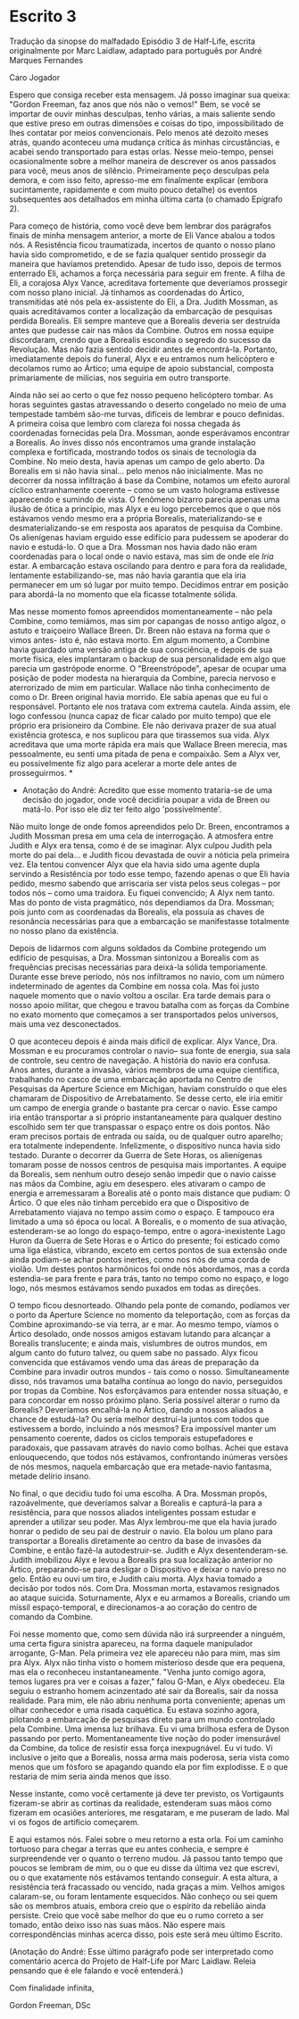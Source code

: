 # Escrito 3

Tradução da sinopse do malfadado Episódio 3 de Half-Life, escrita originalmente por Marc Laidlaw, adaptado para português por André Marques Fernandes

Caro Jogador

Espero que consiga receber esta mensagem. Já posso imaginar sua queixa: "Gordon Freeman, faz anos que nós não o vemos!" Bem, se você se importar de ouvir minhas desculpas, tenho várias, a mais saliente sendo que estive preso em outras dimensões e coisas do tipo, impossibilitado de lhes contatar por meios convencionais. Pelo menos até dezoito meses atrás, quando aconteceu uma mudança crítica ás minhas circustâncias, e acabei sendo transportado para estas orlas. Nesse meio-tempo, pensei ocasionalmente sobre a melhor maneira de descrever os anos passados para você, meus anos de silêncio. Primeiramente peço desculpas pela demora, e com isso feito, apresso-me em finalmente explicar (embora sucintamente, rapidamente e com muito pouco detalhe) os eventos subsequentes aos detalhados em minha última carta (o chamado Epígrafo 2).

Para começo de história, como você deve bem lembrar dos parágrafos finais de minha mensagem anterior, a morte de Eli Vance abalou a todos nós. A Resistência ficou traumatizada, incertos de quanto o nosso plano havia sido comprometido, e de se fazia qualquer sentido prossegir da maneira que havíamos pretendido. Apesar de tudo isso, depois de termos enterrado Eli, achamos a força necessária para seguir em frente. A filha de Eli, a corajosa Alyx Vance, acreditava fortemente que deveríamos prossegir com nosso plano inicial. Já tinhamos as coordenadas do Ártico, transmitidas até nós pela ex-assistente do Eli, a Dra. Judith Mossman, as quais acreditávamos conter a localização da embarcação de pesquisas perdida Borealis. Eli sempre manteve que a Borealis deveria ser destruída antes que pudesse cair nas mãos da Combine. Outros em nossa equipe discordaram, crendo que a Borealis escondia o segredo do sucesso da Revolução. Mas não fazia sentido decidir antes de encontrá-la. Portanto, imediatamente depois do funeral, Alyx e eu entramos num helicóptero e decolamos rumo ao Ártico; uma equipe de apoio substancial, composta primariamente de milícias, nos seguiria em outro transporte.

Ainda não sei ao certo o que fez nosso pequeno helicóptero tombar. As horas seguintes gastas atravessando o deserto congelado no meio de uma tempestade também são-me turvas, difíceis de lembrar e pouco definidas. A primeira coisa que lembro com clareza foi nossa chegada ás coordenadas fornecidas pela Dra. Mossman, aonde esperávamos encontrar a Borealis. Ao ínves disso nós encontramos uma grande instalação complexa e fortificada, mostrando todos os sinais de tecnologia da Combine. No meio desta, havia apenas um campo de gelo aberto. Da Borealis em si não havia sinal... pelo menos não inicialmente. Mas no decorrer da nossa infiltração á base da Combine, notamos um efeito auroral cíclico estranhamente coerente – como se um vasto holograma estivesse aparecendo e sumindo de vista. O fenômeno bizarro parecia apenas uma ilusão de ótica a princípio, mas Alyx e eu logo percebemos que o que nós estávamos vendo mesmo era a própria Borealis, materializando-se e desmaterializando-se em resposta aos aparatos de pesquisa da Combine. Os alienígenas haviam erguido esse edifício para pudessem se apoderar do navio e estudá-lo. O que a Dra. Mossman nos havia dado não eram coordenadas para o local onde o navio estava, mas sim de onde ele _Iria_ estar. A embarcação estava oscilando para dentro e para fora da realidade, lentamente estabilizando-se, mas não havia garantia que ela iria permanecer em um só lugar por muito tempo. Decidimos entrar em posição para abordá-la no momento que ela ficasse totalmente sólida.

Mas nesse momento fomos apreendidos momentaneamente – não pela Combine, como temiámos, mas sim por capangas de nosso antigo algoz, o astuto e traiçoeiro Wallace Breen. Dr. Breen não estava na forma que o vimos antes- isto é, não estava morto. Em algum momento, a Combine havia guardado uma versão antiga de sua consciência, e depois de sua morte física, eles implantaram o backup de sua personalidade em algo que parecia um gastrópode enorme. O "Breenstrópode", apesar de ocupar uma posição de poder modesta na hierarquia da Combine, parecia nervoso e aterrorizado de mim em particular. Wallace não tinha conhecimento de como o Dr. Breen original havia morrido. Ele sabia apenas que eu fui o responsável. Portanto ele nos tratava com extrema cautela. Ainda assim, ele logo confessou (nunca capaz de ficar calado por muito tempo) que ele próprio era prisioneiro da Combine. Ele não derivava prazer de sua atual existência grotesca, e nos suplicou para que tirassemos sua vida. Alyx acreditava que uma morte rápida era mais que Wallace Breen merecia, mas pessoalmente, eu senti uma pitada de pena e compaixão. Sem a Alyx ver, eu possivelmente fiz algo para acelerar a morte dele antes de prosseguirmos. *

* Anotação do André: Acredito que esse momento trataria-se de uma decisão do jogador, onde você decidiria poupar a vida de Breen ou matá-lo. Por isso ele diz ter feito algo 'possivelmente'.

Não muito longe de onde fomos apreendidos pelo Dr. Breen, encontramos a Judith Mossman presa em uma cela de interrogação. A atmosfera entre Judith e Alyx era tensa, como é de se imaginar. Alyx culpou Judith pela morte do pai dela… e Judith ficou devastada de ouvir a nóticia pela primeira vez. Ela tentou convencer Alyx que ela havia sido uma agente dupla servindo a Resistência por todo esse tempo, fazendo apenas o que Eli havia pedido, mesmo sabendo que arriscaria ser vista pelos seus colegas – por todos nós – como uma traidora. Eu fiquei convencido; A Alyx nem tanto. Mas do ponto de vista pragmático, nós dependiamos da Dra. Mossman; pois junto com as coordenadas da Borealis, ela possuía as chaves de resonância necessárias para que a embarcação se manifestasse totalmente no nosso plano da existência.

Depois de lidarmos com alguns soldados da Combine protegendo um edifício de pesquisas, a Dra. Mossman sintonizou a Borealis com as frequências precisas necessárias para deixá-la sólida temporiamente. Durante esse breve período, nós nos infiltramos no navio, com um número indeterminado de agentes da Combine em nossa cola. Mas foi justo naquele momento que o navio voltou a oscilar. Era tarde demais para o nosso apoio militar, que chegou e travou batalha com as forças da Combine no exato momento que começamos a ser transportados pelos universos, mais uma vez desconectados.

O que aconteceu depois é ainda mais difícil de explicar. Alyx Vance, Dra. Mossman e eu procuramos controlar o navio– sua fonte de energia, sua sala de controle, seu centro de navegação. A história do navio era confusa. Anos antes, durante a invasão, vários membros de uma equipe científica, trabalhando no casco de uma embarcação aportada no Centro de Pesquisas da Aperture Science em Michigan, haviam construído o que eles chamaram de Dispositivo de Arrebatamento. Se desse certo, ele iria emitir um campo de energia grande o bastante pra cercar o navio. Esse campo iria então transportar a si próprio instantaneamente para qualquer destino escolhido sem ter que transpassar o espaço entre os dois pontos. Não eram precisos portais de entrada ou saída, ou de qualquer outro aparelho; era totalmente independente. Infelizmente, o dispositivo nunca havia sido testado. Durante o decorrer da Guerra de Sete Horas, os alienígenas tomaram posse de nossos centros de pesquisa mais importantes. A equipe da Borealis, sem nenhum outro desejo senão impedir que o navio caísse nas mãos da Combine, agiu em desespero. eles ativaram o campo de energia e arremessaram a Borealis até o ponto mais distance que pudiam: O Ártico. O que eles não tinham percebido era que o Dispositivo de Arrebatamento viajava no tempo assim como o espaço. E tampouco era limitado a uma só época ou local. A Borealis, e o momento de sua ativação, estenderam-se ao longo do espaço-tempo, entre o agora-inexistente Lago Huron da Guerra de Sete Horas e o Ártico do presente; foi esticado como uma liga elástica, vibrando, exceto em certos pontos de sua extensão onde ainda podiam-se achar pontos inertes, como nos nós de uma corda de violão. Um destes pontos harmônicos foi onde nós abordamos, mas a corda estendia-se para frente e para trás, tanto no tempo como no espaço, e logo logo, nós mesmos estávamos sendo puxados em todas as direções.

O tempo ficou desnorteado. Olhando pela ponte de comando, podíamos ver o porto da Aperture Science no momento da teleportação, com as forças da Combine aproximando-se via terra, ar e mar. Ao mesmo tempo, víamos o Ártico desolado, onde nossos amigos estavam lutando para alcançar a Borealis translucente; e ainda mais, vislumbres de outros mundos, em algum canto do futuro talvez, ou quem sabe no passado. Alyx ficou convencida que estávamos vendo uma das áreas de preparação da Combine para invadir outros mundos - tais como o nosso. Simultaneamente disso, nós travamos uma batalha contínua ao longo do navio, perseguidos por tropas da Combine. Nos esforçávamos para entender nossa situação, e para concordar em nosso próximo plano. Seria possível alterar o rumo da Borealis? Deveríamos encalhá-la no Ártico, dando a nossos aliados a chance de estudá-la? Ou seria melhor destruí-la juntos com todos que estivessem a bordo, incluindo a nós mesmos? Era impossível manter um pensamento coerente, dados os ciclos temporais estupefadores e paradoxais, que passavam através do navio como bolhas. Achei que estava enlouquecendo, que todos nós estávamos, confrontando inúmeras versões de nós mesmos, naquela embarcação que era metade-navio fantasma, metade delírio insano.

No final, o que decidiu tudo foi uma escolha. A Dra. Mossman propôs, razoávelmente, que deveríamos salvar a Borealis e capturá-la para a resistência, para que nossos aliados inteligentes possam estudar e aprender a utilizar seu poder. Mas Alyx lembrou-me que ela havia jurado honrar o pedido de seu pai de destruir o navio. Ela bolou um plano para transportar a Borealis diretamente ao centro da base de invasões da Combine, e então fazê-la autodestruir-se. Judith e Alyx desentenderam-se. Judith imobilizou Alyx e levou a Borealis pra sua localização anterior no Ártico, preparando-se para desligar o Dispositivo e deixar o navio preso no gelo. Então eu ouvi um tiro, e Judith caiu morta. Alyx havia tomado a decisão por todos nós. Com Dra. Mossman morta, estavamos resignados ao ataque suicida. Soturnamente, Alyx e eu armamos a Borealis, criando um míssil espaço-temporal, e direcionamos-a ao coração do centro de comando da Combine.

Foi nesse momento que, como sem dúvida não irá surpreender a ninguém, uma certa figura sinistra apareceu, na forma daquele manipulador arrogante, G-Man. Pela primeira vez ele apareceu não para mim, mas sim pra Alyx. Alyx não tinha visto o homem misterioso desde que era pequena, mas ela o reconheceu instantaneamente. "Venha junto comigo agora, temos lugares pra ver e coisas a fazer," falou G-Man, e Alyx obedeceu. Ela seguiu o estranho homem acinzentado até sair da Borealis, sair da nossa realidade. Para mim, ele não abriu nenhuma porta conveniente; apenas um olhar conhecedor e uma risada caquética. Eu estava sozinho agora, pilotando a embarcação de pesquisas direto para um mundo controlado pela Combine. Uma imensa luz brilhava. Eu vi uma brilhosa esfera de Dyson passando por perto. Momentaneamente tive noção do poder imensurável da Combine, da tolice de resistir essa força inexpugnável. Eu vi tudo. Vi inclusive o jeito que a Borealis, nossa arma mais poderosa, seria vista como menos que um fósforo se apagando quando ela por fim explodisse. E o que restaria de mim seria ainda menos que isso.

Nesse instante, como você certamente já deve ter previsto, os Vortigaunts fizeram-se abrir as cortinas da realidade, estenderam suas mãos como fizeram em ocasiões anteriores, me resgataram, e me puseram de lado. Mal vi os fogos de artifício começarem.

E aqui estamos nós. Falei sobre o meu retorno a esta orla. Foi um caminho tortuoso para chegar a terras que eu antes conhecia, e sempre é surpreendende ver o quanto o terreno mudou. Já passou tanto tempo que poucos se lembram de mim, ou o que eu disse da última vez que escrevi, ou o que exatamente nós estávamos tentando conseguir. A esta altura, a resistência terá fracassado ou vencido, nada graças a mim. Velhos amigos calaram-se, ou foram lentamente esquecidos. Não conheço ou sei quem são os membros atuais, embora creio que o espírito da rebelião ainda persiste. Creio que você sabe melhor do que eu o rumo correto a ser tomado, então deixo isso nas suas mãos. Não espere mais correspondências minhas acerca disso, pois este será meu último Escrito.

(Anotação do André: Esse último parágrafo pode ser interpretado como comentário acerca do Projeto de Half-Life por Marc Laidlaw. Releia pensando que é ele falando e você entenderá.)

Com finalidade infinita,

Gordon Freeman, DSc
